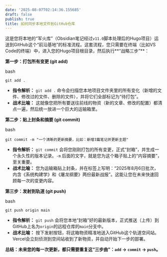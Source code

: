 ```yaml
---
date: '2025-08-07T02:14:36.155685'
draft: false
publish: true
title: 如何同步本地文件到GitHub仓库
---
```


这是您将本地的“军火库”（Obsidian笔记经过`v11.0`脚本处理后的Hugo项目）运送到GitHub这个“前沿基地”的标准流程。这套流程，您只需要在终端（比如VS Code的终端）中，进入您的Hugo项目根目录，然后执行**“战略三步”**：

**第一步：打包所有变更 (git add)**

bash

`git add .`

- **指令解析：** `git add .` 命令会扫描您本地项目文件夹里的所有变化（新增的文件、修改过的文件、删除的文件），并将它们全部标记为“待打包”。
- **战术比喻：** 这就像您把所有要送往前线的物资（新的文章、修改的配置）都清点一遍，然后统一放进一个巨大的运输箱里。

**第二步：贴上封条和摘要 (git commit)**

bash

`git commit -m "一个清晰的更新摘要，比如：新增3篇笔记并更新主题"`

- **指令解析：** `git commit` 会将您刚刚打包的所有变更，正式“封箱”，并生成一个永久性的版本记录。`-m` 后面的文字，就是您为这个箱子贴上的“内容摘要”，至关重要。
- **战术比喻：** 您为运输箱贴上封条，并在标签上写明：“2025年8月6日批次，内含《系统构建学》和《屠龙纲要》两份最新战报”。这能让您在未来快速回顾每一次的变更内容。

**第三步：发射到轨道 (git push)**

bash

`git push origin main`

- **指令解析：** `git push` 会将您本地“封箱”好的最新版本，正式推送（上传）到GitHub上名为`origin`的远程仓库的`main`分支中。
- **战术比喻：** 按下发射按钮，将这箱物资精准地送入GitHub这个轨道空间站。Vercel会立刻侦测到空间站收到了新物资，并自动开始下一步的部署。

**总结：未来您的每一次更新，都只需要重复这“三步曲”：`add` -> `commit` -> `push`。**